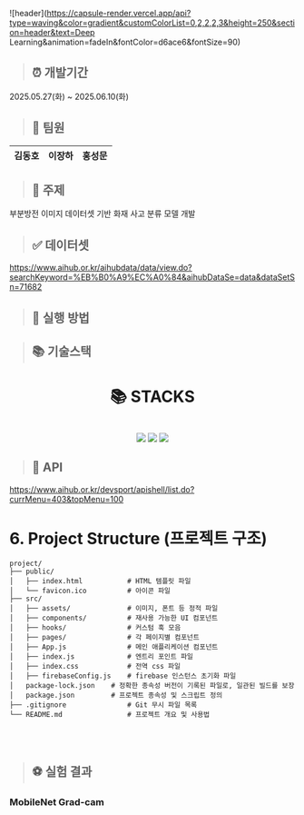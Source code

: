 ![header](https://capsule-render.vercel.app/api?type=waving&color=gradient&customColorList=0,2,2,2,3&height=250&section=header&text=Deep Learning&animation=fadeIn&fontColor=d6ace6&fontSize=90)

> ## :alarm_clock: 개발기간

2025.05.27(화) ~ 2025.06.10(화)

> ## 🤝 팀원

| **김동호** | **이장하** | **홍성문** |
| ---------- | ---------- | ---------- |

> ## :page_facing_up: 주제

부분방전 이미지 데이터셋 기반 화재 사고 분류 모델 개발

> ## :white_check_mark: 데이터셋

https://www.aihub.or.kr/aihubdata/data/view.do?searchKeyword=%EB%B0%A9%EC%A0%84&aihubDataSe=data&dataSetSn=71682

> ## :page_with_curl: 실행 방법
> 


> ## :books: 기술스택

<div align=center><h1>📚 STACKS</h1></div>
<div align=center>
    <br>
    <img src="https://img.shields.io/badge/python-3776AB?style=for-the-badge&logo=python&logoColor=white">
    <img src="https://img.shields.io/badge/pytorch-EE4C2C?style=for-the-badge&logo=pytorch&logoColor=white">
    <img src="https://img.shields.io/badge/numpy-013243?style=for-the-badge&logo=numpy&logoColor=white">
</div>


> ## :link: API

https://www.aihub.or.kr/devsport/apishell/list.do?currMenu=403&topMenu=100

# 6. Project Structure (프로젝트 구조)

```plaintext
project/
├── public/
│   ├── index.html           # HTML 템플릿 파일
│   └── favicon.ico          # 아이콘 파일
├── src/
│   ├── assets/              # 이미지, 폰트 등 정적 파일
│   ├── components/          # 재사용 가능한 UI 컴포넌트
│   ├── hooks/               # 커스텀 훅 모음
│   ├── pages/               # 각 페이지별 컴포넌트
│   ├── App.js               # 메인 애플리케이션 컴포넌트
│   ├── index.js             # 엔트리 포인트 파일
│   ├── index.css            # 전역 css 파일
│   ├── firebaseConfig.js    # firebase 인스턴스 초기화 파일
│   package-lock.json    # 정확한 종속성 버전이 기록된 파일로, 일관된 빌드를 보장
│   package.json         # 프로젝트 종속성 및 스크립트 정의
├── .gitignore               # Git 무시 파일 목록
└── README.md                # 프로젝트 개요 및 사용법
```

<br/>
<br/>

> ## :soccer: 실험 결과
### MobileNet Grad-cam
